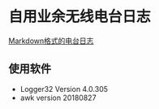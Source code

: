 # 自用业余无线电台日志

[Markdown格式的电台日志](BG7XTQ.md)

## 使用软件

- Logger32 Version 4.0.305
- awk version 20180827
